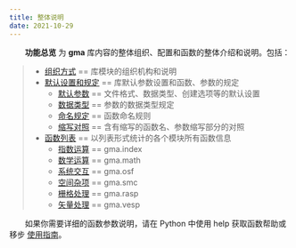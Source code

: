 ```yaml
---
title: 整体说明
date: 2021-10-29
---
```


**&emsp;&emsp;功能总览** 为 **gma** 库内容的整体组织、配置和函数的整体介绍和说明。包括：


>+ [组织方式](/Functions/Structure.html) == 库模块的组织机构和说明
>+ [默认设置和规定](/Functions/Default.html)  == 库默认参数设置和函数、参数的规定
>	* [默认参数](/Functions/Default.html#默认参数) == 文件格式、数据类型、创建选项等的默认设置
>	* [数据类型](/Functions/Default.html#数据类型) == 参数的数据类型规定
>	* [命名规定](/Functions/Default.html#命名规定) == 函数命名规则
>	* [缩写对照](/Functions/Default.html#缩写对照) == 含有缩写的函数名、参数缩写部分的对照
>+ [函数列表](/Functions/Function.html)  == 以列表形式统计的各个模块所有函数信息
>	* [指数运算](/Functions/Function.html#指数运算) == gma.index
>	* [数学运算](/Functions/Function.html#数学运算) == gma.math
>	* [系统交互](/Functions/Function.html#系统交互) == gma.osf
>	* [空间杂项](/Functions/Function.html#空间杂项) == gma.smc
>	* [栅格处理](/Functions/Function.html#栅格处理) == gma.rasp
>	* [矢量处理](/Functions/Function.html#矢量处理) == gma.vesp

&emsp;&emsp;如果你需要详细的函数参数说明，请在 Python 中使用 help 获取函数帮助或移步 [使用指南](/UserGuide/)。